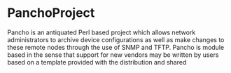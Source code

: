 # PanchoProject
Pancho is an antiquated Perl based project which allows network administrators to archive device configurations as well as make changes to these remote  nodes through the use of SNMP and TFTP.  Pancho is module based in the sense that support for new vendors may be written by users based on a template provided with the distribution  and shared
